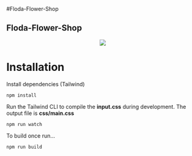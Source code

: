 #Floda-Flower-Shop
<h2>Floda-Flower-Shop</h2>

<p align="center">
  <img src="https://user-images.githubusercontent.com/90233553/187419075-a0954ab9-10e5-4811-adb2-eb28e51baf9b.PNG"/>
</p>

# Installation

Install dependencies (Tailwind)

```
npm install
```

Run the Tailwind CLI to compile the **input.css** during development. The output file is **css/main.css**

```
npm run watch
```

To build once run...

```
npm run build
```
